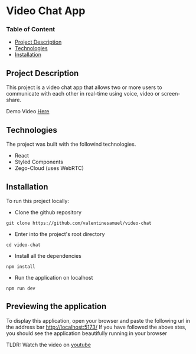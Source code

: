 # Video Chat App
### Table of Content
- [Project Description](#project-description)
- [Technologies](#technologies)
- [Installation](#installation)

## Project Description
This project is a video chat app that allows two or more users to communicate with each other in real-time using voice, video or screen-share.

Demo Video [Here](https://www.youtube.com/watch?v=PijwYXm_RTA)


## Technologies
The project was built with the followind technologies.
- React
- Styled Components
- Zego-Cloud (uses WebRTC)

## Installation
To run this project locally:

- Clone the github repository

`git clone https://github.com/valentinesamuel/video-chat`

- Enter into the project's root directory

`cd video-chat`

- Install all the dependencies

`npm install`

- Run the application on localhost

`npm run dev`

## Previewing the application
To display this application, open your browser and paste the following url in the address bar [http://localhost:5173/](http://localhost:5173/)
If you have followed the above stes, you should see the application beautifully running in your browser

TLDR:
Watch the video on [youtube](https://www.youtube.com/watch?v=PijwYXm_RTA)
